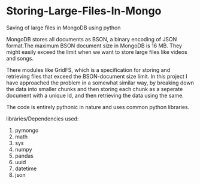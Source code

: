 # Storing-Large-Files-In-Mongo
Saving of large files in MongoDB using python

MongoDB stores all documents as BSON, a binary encoding of JSON format.The maximum BSON document size in MongoDB is 16 MB.
They might easily exceed the limit when we want to store large files like videos and songs.  

There modules like GridFS, which is a specification for storing and retrieving files that exceed the BSON-document size limit.
In this project I have approached the problem in a somewhat similar way, by breaking down the data into smaller chunks and then
storing each chunk as a seperate document with a unique Id, and then retrieving the data using the same.

The code is entirely pythonic in nature and uses common python libraries.

libraries/Dependencies used:
1) pymongo
2) math
3) sys
4) numpy
5) pandas
6) uuid
7) datetime
8) json

